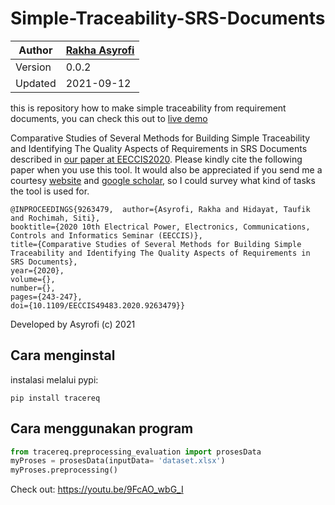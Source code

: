 # Simple-Traceability-SRS-Documents
Author  | [Rakha Asyrofi](https://scholar.google.com/citations?user=WN9T5UUAAAAJ&hl=id&oi=ao)
 -------|-----------
Version | 0.0.2
Updated | 2021-09-12

this is repository how to make simple traceability from requirement documents, 
you can check this out to [live demo](https://wordembed.herokuapp.com/)

Comparative Studies of Several Methods for Building Simple Traceability and Identifying The Quality Aspects of Requirements in SRS Documents described in [our paper at EECCIS2020](https://ieeexplore.ieee.org/document/9263479). Please kindly cite the following paper when you use this tool. It would also be appreciated if you send me a courtesy [website](http://rakha.asyrofi.com/) and [google scholar](https://scholar.google.com/citations?user=WN9T5UUAAAAJ&hl=id&oi=ao), so I could survey what kind of tasks the tool is used for. 
```
@INPROCEEDINGS{9263479,  author={Asyrofi, Rakha and Hidayat, Taufik and Rochimah, Siti},  
booktitle={2020 10th Electrical Power, Electronics, Communications, Controls and Informatics Seminar (EECCIS)},   
title={Comparative Studies of Several Methods for Building Simple Traceability and Identifying The Quality Aspects of Requirements in SRS Documents},   
year={2020},  
volume={},  
number={},  
pages={243-247},  
doi={10.1109/EECCIS49483.2020.9263479}}
```

Developed by Asyrofi (c) 2021

## Cara menginstal

instalasi melalui pypi:

    pip install tracereq


## Cara menggunakan program

```python
from tracereq.preprocessing_evaluation import prosesData
myProses = prosesData(inputData= 'dataset.xlsx')
myProses.preprocessing()
```

Check out: https://youtu.be/9FcAO_wbG_I



